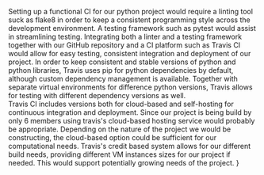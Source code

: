 Setting up a functional CI for our python project would require a linting tool suck as flake8 in order to keep a consistent programming style across the development environment. A testing framework such as pytest would assist in streamlining testing.  Integrating both a linter and a testing framework together with our GitHub repository and a CI platform such as Travis CI would allow for easy testing, consistent integration and deployment of our project.  In order to keep consistent and stable versions of python and python libraries, Travis uses pip for python dependencies by default, although custom dependency management is available. Together with separate virtual environments for difference python versions, Travis allows for testing with different dependency versions as well.\
Travis CI includes versions both for cloud-based and self-hosting for continuous integration and deployment. Since our project is being build by only 6 members using travis's cloud-based hosting service would probably be appropriate. Depending on the nature of the project we would be constructing, the cloud-based option could be sufficient for our computational needs. Travis's credit based system allows for our different build needs, providing different VM instances sizes for our project if needed. This would support potentially growing needs of the project. }
